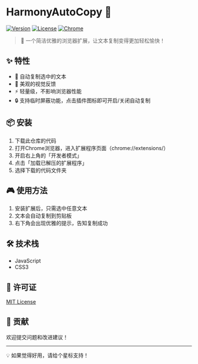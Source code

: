 # HarmonyAutoCopy 🚀

[![Version](https://img.shields.io/badge/version-1.2-blue.svg)]()
[![License](https://img.shields.io/badge/license-MIT-green.svg)]()
[![Chrome](https://img.shields.io/badge/chrome-compatible-brightgreen.svg)]()

> 🎯 一个简洁优雅的浏览器扩展，让文本复制变得更加轻松愉快！

## ✨ 特性

- 🔄 自动复制选中的文本
- 🎨 美观的视觉反馈
- ⚡ 轻量级，不影响浏览器性能
- 🔒 支持临时屏蔽功能，点击插件图标即可开启/关闭自动复制

## 📦 安装

1. 下载此仓库的代码
2. 打开Chrome浏览器，进入扩展程序页面（chrome://extensions/）
3. 开启右上角的「开发者模式」
4. 点击「加载已解压的扩展程序」
5. 选择下载的代码文件夹

## 🎮 使用方法

1. 安装扩展后，只需选中任意文本
2. 文本会自动复制到剪贴板
3. 右下角会出现优雅的提示，告知复制成功

## 🛠️ 技术栈

- JavaScript
- CSS3

## 📝 许可证

[MIT License](LICENSE)

## 🤝 贡献

欢迎提交问题和改进建议！

---

💡 如果觉得好用，请给个星标支持！